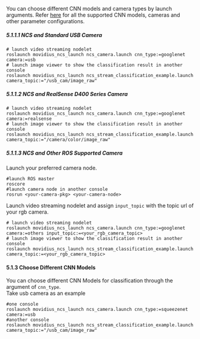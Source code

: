You can choose different CNN models and camera types by launch arguments. Refer [here](#table1) for all the supported CNN models, cameras and other parameter configurations.
##### 5.1.1.1 NCS and Standard USB Camera
```Shell
# launch video streaming nodelet
roslaunch movidius_ncs_launch ncs_camera.launch cnn_type:=googlenet camera:=usb
# launch image viewer to show the classification result in another console
roslaunch movidius_ncs_launch ncs_stream_classification_example.launch camera_topic:="/usb_cam/image_raw"
```
##### 5.1.1.2 NCS and RealSense D400 Series Camera
```Shell
# launch video streaming nodelet
roslaunch movidius_ncs_launch ncs_camera.launch cnn_type:=googlenet camera:=realsense
# launch image viewer to show the classification result in another console
roslaunch movidius_ncs_launch ncs_stream_classification_example.launch camera_topic:="/camera/color/image_raw"
```
##### 5.1.1.3 NCS and Other ROS Supported Camera
Launch your preferred camera node.
```Shell
#launch ROS master
roscore
#launch camera node in another console
rosrun <your-camera-pkg> <your-camera-node>
```
Launch video streaming nodelet and assign ```input_topic``` with the topic url of your rgb camera.
```Shell
# launch video streaming nodelet
roslaunch movidius_ncs_launch ncs_camera.launch cnn_type:=googlenet camera:=others input_topic:=<your_rgb_camera_topic>
# launch image viewer to show the classification result in another console
roslaunch movidius_ncs_launch ncs_stream_classification_example.launch camera_topic:=<your_rgb_camera_topic>
```
#### 5.1.3 Choose Different CNN Models
You can choose different CNN Models for classification through the argument of ```cnn_type```.     
Take usb camera as an example
```Shell
#one console
roslaunch movidius_ncs_launch ncs_camera.launch cnn_type:=squeezenet camera:=usb
#another console
roslaunch movidius_ncs_launch ncs_stream_classification_example.launch camera_topic:="/usb_cam/image_raw"
```
